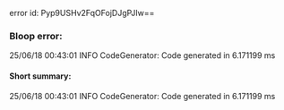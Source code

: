 error id: Pyp9USHv2FqOFojDJgPJIw==
### Bloop error:

25/06/18 00:43:01 INFO CodeGenerator: Code generated in 6.171199 ms
#### Short summary: 

25/06/18 00:43:01 INFO CodeGenerator: Code generated in 6.171199 ms
